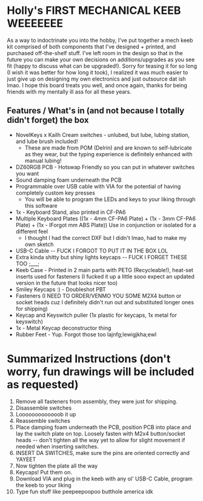 # Holly's FIRST MECHANICAL KEEB WEEEEEEE
As a way to indoctrinate you into the hobby, I've put together a mech keeb kit comprised of both components that I've designed + printed, and purchased off-the-shelf stuff. I've left room in the design so that in the future you can make your own decisions on additions/upgrades as you see fit (happy to discuss what can be upgraded!). Sorry for teasing it for so long (I wish it was better for how long it took), I realized it was much easier to just give up on designing my own electronics and just outsource dat ish lmao. I hope this board treats you well, and once again, thanks for being friends with my mentally ill ass for all these years. 

## Features / What's in (and not because I totally didn't forget) the box
* NovelKeys x Kailh Cream switches - unlubed, but lube, lubing station, and lube brush included! 
    * These are made from POM (Delrin) and are known to self-lubricate as they wear, but the typing experience is definitely enhanced with manual lubing!
* DZ60RGB PCB - Hotswap Friendly so you can put in whatever switches you want
* Sound damping foam underneath the PCB
* Programmable over USB cable with VIA for the potential of having completely custom key presses
    * You will be able to program the LEDs and keys to your liking through this software
* 1x - Keyboard Stand, also printed in CF-PA6
* Multiple Keyboard Plates ((1x - 4mm CF-PA6 Plate) + (1x - 3mm CF-PA6 Plate) + (1x - IForgot mm ABS Plate)) Use in conjunction or isolated for a different feel
    * I thought I had the correct DXF but I didn't lmao, had to make my own sketch
* USB-C Cable -- FUCK I FORGOT TO PUT IT IN THE BOX LOL
* Extra kinda shitty but shiny lights keycaps -- FUCK I FORGET THESE TOO ;___;
* Keeb Case - Printed in 2 main parts with PETG (Recycleable!), heat-set inserts used for fasteners (I fucked it up a little sooo expect an updated version in the future that looks nicer too) 
* Smiley Keycaps :) - Doubleshot PBT
* Fasteners (I NEED TO ORDER/VENMO YOU SOME M2X4 button or socket heads cuz I definitely didn't run out and substituted longer ones for shipping)
* Keycap and Keyswitch puller (1x plastic for keycaps, 1x metal for keyswitch)
* 1x - Metal Keycap deconstructor thing 
* Rubber Feet - Yup. Forgot those too lajnfg;lewigjkha;ewl






# Summarized Instructions (don't worry, fun drawings will be included as requested)
1. Remove all fasteners from assembly, they were just for shipping. 
2. Disassemble switches
3. Looooooooooooob it up
4. Reassemble switches
5. Place damping foam underneath the PCB, position PCB into place and lay the switch plate on top. Loosely fasten with M2x4 button/socket heads -- don't tighten all the way yet to allow for slight movement if needed when inserting switches.
6. INSERT DA SWITCHES, make sure the pins are oriented correctly and YAYEET
7. Now tighten the plate all the way
8. Keycaps! Put them on.
9. Download VIA and plug in the keeb with any ol' USB-C Cable, program the keeb to your liking
10. Type fun stuff like peepeepoopoo butthole america idk
